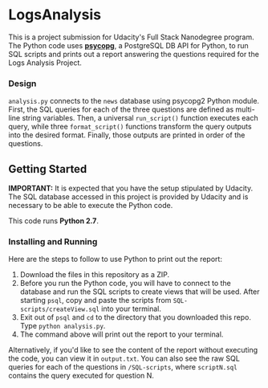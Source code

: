 # LogsAnalysis
This is a project submission for Udacity's Full Stack Nanodegree program. The Python code uses [**psycopg**](http://initd.org/psycopg/), a PostgreSQL DB API for Python, to run SQL scripts and prints out a report answering the questions required for the Logs Analysis Project.

### Design
```analysis.py``` connects to the ```news``` database using psycopg2 Python module. First, the SQL queries for each of the three questions are defined as multi-line string variables. Then, a universal ```run_script()``` function executes each query, while three ```format_script()``` functions transform the query outputs into the desired format. Finally, those outputs are printed in order of the questions.

## Getting Started
**IMPORTANT:** It is expected that you have the setup stipulated by Udacity. The SQL database accessed in this project is provided by Udacity and is necessary to be able to execute the Python code.

This code runs **Python 2.7**.

### Installing and Running
Here are the steps to follow to use Python to print out the report:
1. Download the files in this repository as a ZIP.
2. Before you run the Python code, you will have to connect to the database and run the SQL scripts to create views that will be used. After starting ```psql```, copy and paste the scripts from ```SQL-scripts/createView.sql``` into your terminal.
3. Exit out of ```psql``` and ```cd``` to the directory that you downloaded this repo. Type ```python analysis.py```.
4. The command above will print out the report to your terminal.

Alternatively, if you'd like to see the content of the report without executing the code, you can view it in ```output.txt```. You can also see the raw SQL queries for each of the questions in ```/SQL-scripts```, where ```scriptN.sql``` contains the query executed for question N.